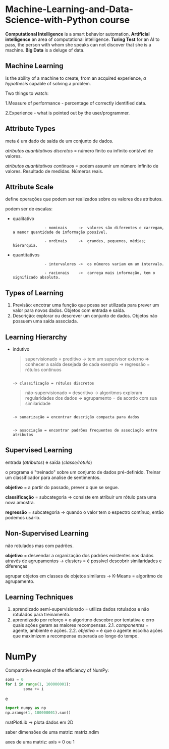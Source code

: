 Machine-Learning-and-Data-Science-with-Python course
=============================

**Computational Intelligence** is a smart behavior automation.
**Artificial intelligence** an area of computational intelligence.
**Turing Test** for an AI to pass, the person with whom she speaks can not discover that she is a machine.
**Big Data** is a deluge of data.

Machine Learning 
-------------------
Is the ability of a machine to create, from an acquired experience, _a hypothesis_ capable of solving a problem.

Two things to watch:

1.Measure of performance - percentage of correctly identified data.

2.Experience - what is pointed out by the user/programmer.

Attribute Types
-------------------
meta é um dado de saída de um conjunto de dados.

_atributos quantitativos discretos_ = número finito ou infinito contável de valores.

_atributos quantitativos contínuos_ = podem assumir um número infinito de valores. Resultado de medidas. Números reais.

Attribute Scale
-------------------
define operações que podem ser realizados sobre os valores dos atributos.

podem ser de escalas:
* qualitativo       

                    - nominais     ->  valores são diferentes e carregam, a menor quantidade de informação possível.

                    - ordinais     ->  grandes, pequenos, médias; hierarquia.
* quantitativos     

                    - intervalores ->  os números variam em um intervalo.

                    - racionais    ->  carrega mais informação, tem o significado absoluto.

Types of Learning
-------------------

1. Previsão: encotrar uma função que possa ser utilizada para prever um valor para novos dados. Objetos com entrada e saída.
2. Descrição: explorar ou descrever um conjunto de dados. Objetos não possuem uma saída associada.

Learning Hierarchy
-------------------
* indutivo

    >supervisionado = preditivo -> tem um supervisor externo => conhecer a saída desejada de cada exemplo -> regressão = rótulos contínuos

                                                                                                           -> classificação = rótulos discretos
                                                                                            
    >não-supervisionado = descritivo -> algoritmos exploram regularidades dos dados -> agrupamento = de acordo com sua similaridade

                                                                                     -> sumarização = encontrar descrição compacta para dados

                                                                                     -> associação = encontrar padrões frequentes de associação entre atributos

Supervised Learning
-------------------
entrada (_atributos_) e saída (_classe/rótulo_)

o programa é "treinado" sobre um conjunto de dados pré-definido. Treinar um classificador para analise de sentimentos.

**objetivo** = a partir do passado, prever o que se segue.

**classificação** = subcategoria => consiste em atribuir um rótulo para uma nova amostra.

**regressão** = subcategoria => quando o valor tem o espectro contínuo, então podemos usá-lo.


Non-Supervised Learning
-------------------
não rotulados mas com padrões.

**objetivo** = desvendar a organização dos padrões existentes nos dados através de agrupamentos -> clusters = é possível descobrir similaridades e diferenças

agrupar objetos em classes de objetos similares -> K-Means = algoritmo de agrupamento.


Learning Techniques
-------------------

1. aprendizado semi-supervisionado = utiliza dados rotulados e não rotulados para treinamento.
2. aprendizado por reforço = o algoritmo descobre por tentativa e erro quais ações geram as maiores recompensas.
        2.1. _componentes_ = agente, ambiente e ações.
        2.2. _objetivo_ = é que o agente escolha ações que maximizem a recompensa esperada ao longo do tempo. 


NumPy
===================

Comparative example of the efficiency of NumPy:

```python
soma = 0
for i in range(1, 100000001):
        soma += i
```

e

```python
import numpy as np
np.arange(1, 100000001).sun()
```

matPlotLib -> plota dados em 2D

saber dimensões de uma matriz: matriz.ndim

axes de uma matriz: axis = 0 ou 1